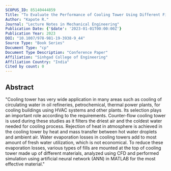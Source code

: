```yaml
---
SCOPUS_ID: 85140444859
Title: "To Evaluate the Performance of Cooling Tower Using Different Filters"
Author: "Kapote R."
Journal: "Lecture Notes in Mechanical Engineering"
Publication Date: {'$date': '2023-01-01T00:00:00Z'}
Publication Year: 2023
DOI: "10.1007/978-981-19-3938-9_44"
Source Type: "Book Series"
Document Type: "cp"
Document Type Description: "Conference Paper"
Affiliation: "Sinhgad College of Engineering"
Affiliation Country: "India"
Cited by count: 0
---
```


## Abstract
"Cooling tower has very wide application in many areas such as cooling of circulating water in oil refineries, petrochemical, thermal power plants, for cooling buildings using HVAC systems and other plants. Its selection plays an important role according to the requirements. Counter-flow cooling tower is used during these studies as it filters the driest air and the coldest water needed for cooling process. Rejection of heat in atmosphere is achieved in the cooling tower by heat and mass transfer between hot water droplets and ambient air. Water evaporation losses in cooling towers add to most amount of fresh water utilization, which is not economical. To reduce these evaporation losses, various types of fills are mounted at the top of cooling tower made up of different materials, analyzed using CFD and performed simulation using artificial neural network (ANN) in MATLAB for the most effective material."
